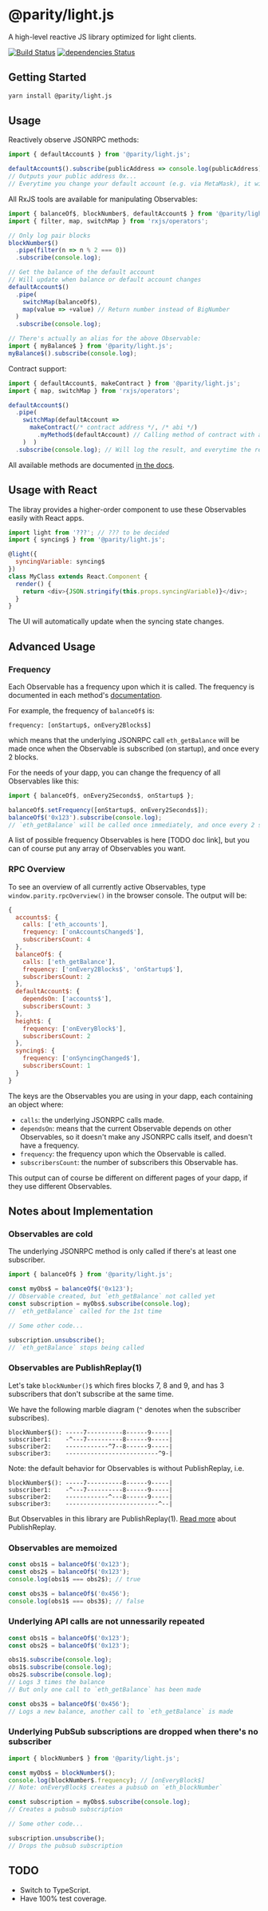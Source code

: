 # @parity/light.js

A high-level reactive JS library optimized for light clients.

[![Build Status](https://travis-ci.org/paritytech/js-libs.svg?branch=master)](https://travis-ci.org/paritytech/js-libs)
[![dependencies Status](https://david-dm.org/paritytech/js-libs/status.svg?path=packages/light.js)](https://david-dm.org/paritytech/js-libs?path=packages/light.js)

## Getting Started

```bash
yarn install @parity/light.js
```

## Usage

Reactively observe JSONRPC methods:

```javascript
import { defaultAccount$ } from '@parity/light.js';

defaultAccount$().subscribe(publicAddress => console.log(publicAddress));
// Outputs your public address 0x...
// Everytime you change your default account (e.g. via MetaMask), it will output your new public address
```

All RxJS tools are available for manipulating Observables:

```javascript
import { balanceOf$, blockNumber$, defaultAccount$ } from '@parity/light.js';
import { filter, map, switchMap } from 'rxjs/operators';

// Only log pair blocks
blockNumber$()
  .pipe(filter(n => n % 2 === 0))
  .subscribe(console.log);

// Get the balance of the default account
// Will update when balance or default account changes
defaultAccount$()
  .pipe(
    switchMap(balanceOf$),
    map(value => +value) // Return number instead of BigNumber
  )
  .subscribe(console.log);

// There's actually an alias for the above Observable:
import { myBalance$ } from '@parity/light.js';
myBalance$().subscribe(console.log);
```

Contract support:

```javascript
import { defaultAccount$, makeContract } from '@parity/light.js';
import { map, switchMap } from 'rxjs/operators';

defaultAccount$()
  .pipe(
    switchMap(defaultAccount =>
      makeContract(/* contract address */, /* abi */)
        .myMethod$(defaultAccount) // Calling method of contract with arguments
    )  )
  .subscribe(console.log); // Will log the result, and everytime the result changes
```

All available methods are documented [in the docs](https://parity-js.github.io/light.js/).

## Usage with React

The libray provides a higher-order component to use these Observables easily with React apps.

```javascript
import light from '???'; // ??? to be decided
import { syncing$ } from '@parity/light.js';

@light({
  syncingVariable: syncing$
})
class MyClass extends React.Component {
  render() {
    return <div>{JSON.stringify(this.props.syncingVariable)}</div>;
  }
}
```

The UI will automatically update when the syncing state changes.

## Advanced Usage

### Frequency

Each Observable has a frequency upon which it is called. The frequency is documented in each method's [documentation](https://parity-js.github.io/light.js/).

For example, the frequency of `balanceOf$` is:

`frequency: [onStartup$, onEvery2Blocks$]`

which means that the underlying JSONRPC call `eth_getBalance` will be made once when the Observable is subscribed (on startup), and once every 2 blocks.

For the needs of your dapp, you can change the frequency of all Observables like this:

```javascript
import { balanceOf$, onEvery2Seconds$, onStartup$ };

balanceOf$.setFrequency([onStartup$, onEvery2Seconds$]);
balanceOf$('0x123').subscribe(console.log);
// `eth_getBalance` will be called once immediately, and once every 2 seconds
```

A list of possible frequency Observables is here [TODO doc link], but you can of course put any array of Observables you want.

### RPC Overview

To see an overview of all currently active Observables, type `window.parity.rpcOverview()` in the browser console. The output will be:

```javascript
{
  accounts$: {
    calls: ['eth_accounts'],
    frequency: ['onAccountsChanged$'],
    subscribersCount: 4
  },
  balanceOf$: {
    calls: ['eth_getBalance'],
    frequency: ['onEvery2Blocks$', 'onStartup$'],
    subscribersCount: 2
  },
  defaultAccount$: {
    dependsOn: ['accounts$'],
    subscribersCount: 3
  },
  height$: {
    frequency: ['onEveryBlock$'],
    subscribersCount: 2
  },
  syncing$: {
    frequency: ['onSyncingChanged$'],
    subscribersCount: 1
  }
}
```

The keys are the Observables you are using in your dapp, each containing an object where:

- `calls`: the underlying JSONRPC calls made.
- `dependsOn`: means that the current Observable depends on other Observables, so it doesn't make any JSONRPC calls itself, and doesn't have a frequency.
- `frequency`: the frequency upon which the Observable is called.
- `subscribersCount`: the number of subscribers this Observable has.

This output can of course be different on different pages of your dapp, if they use different Observables.

## Notes about Implementation

### Observables are cold

The underlying JSONRPC method is only called if there's at least one subscriber.

```javascript
import { balanceOf$ } from '@parity/light.js';

const myObs$ = balanceOf$('0x123');
// Observable created, but `eth_getBalance` not called yet
const subscription = myObs$.subscribe(console.log);
// `eth_getBalance` called for the 1st time

// Some other code...

subscription.unsubscribe();
// `eth_getBalance` stops being called
```

### Observables are PublishReplay(1)

Let's take `blockNumber()$` which fires blocks 7, 8 and 9, and has 3 subscribers that don't subscribe at the same time.

We have the following marble diagram (`^` denotes when the subscriber subscribes).

```
blockNumber$(): -----7----------8------9-----|
subscriber1:    -^---7----------8------9-----|
subscriber2:    ------------^7--8------9-----|
subscriber3:    --------------------------^9-|
```

Note: the default behavior for Observables is without PublishReplay, i.e.

```
blockNumber$(): -----7----------8------9-----|
subscriber1:    -^---7----------8------9-----|
subscriber2:    ------------^---8------9-----|
subscriber3:    --------------------------^--|
```

But Observables in this library are PublishReplay(1). [Read more](https://blog.angularindepth.com/rxjs-how-to-use-refcount-73a0c6619a4e) about PublishReplay.

### Observables are memoized

```javascript
const obs1$ = balanceOf$('0x123');
const obs2$ = balanceOf$('0x123');
console.log(obs1$ === obs2$); // true

const obs3$ = balanceOf$('0x456');
console.log(obs1$ === obs3$); // false
```

### Underlying API calls are not unnessarily repeated

```javascript
const obs1$ = balanceOf$('0x123');
const obs2$ = balanceOf$('0x123');

obs1$.subscribe(console.log);
obs1$.subscribe(console.log);
obs2$.subscribe(console.log);
// Logs 3 times the balance
// But only one call to `eth_getBalance` has been made

const obs3$ = balanceOf$('0x456');
// Logs a new balance, another call to `eth_getBalance` is made
```

### Underlying PubSub subscriptions are dropped when there's no subscriber

```javascript
import { blockNumber$ } from '@parity/light.js';

const myObs$ = blockNumber$();
console.log(blockNumber$.frequency); // [onEveryBlock$]
// Note: onEveryBlock$ creates a pubsub on `eth_blockNumber`

const subscription = myObs$.subscribe(console.log);
// Creates a pubsub subscription

// Some other code...

subscription.unsubscribe();
// Drops the pubsub subscription
```

## TODO

- Switch to TypeScript.
- Have 100% test coverage.
